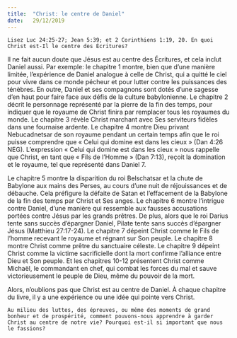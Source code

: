 ```yaml
---
title:  "Christ: le centre de Daniel"
date:   29/12/2019
---
```


`Lisez Luc 24:25-27; Jean 5:39; et 2 Corinthiens 1:19, 20. En quoi Christ est-Il le centre des Écritures?`

Il ne fait aucun doute que Jésus est au centre des Écritures, et cela inclut Daniel aussi. Par exemple: le chapitre 1 montre, bien que d’une manière limitée, l’expérience de Daniel analogue à celle de Christ, qui a quitté le ciel pour vivre dans ce monde pécheur et pour lutter contre les puissances des ténèbres. En outre, Daniel et ses compagnons sont dotés d’une sagesse d’en haut pour faire face aux défis de la culture babylonienne. Le chapitre 2 décrit le personnage représenté par la pierre de la fin des temps, pour indiquer que le royaume de Christ finira par remplacer tous les royaumes du monde. Le chapitre 3 révèle Christ marchant avec Ses serviteurs fidèles dans une fournaise ardente. Le chapitre 4 montre Dieu privant Nebucadnetsar de son royaume pendant un certain temps afin que le roi puisse comprendre que « Celui qui domine est dans les cieux » (Dan 4:26 NEG). L’expression « Celui qui domine est dans les cieux » nous rappelle que Christ, en tant que « Fils de l’Homme » (Dan 7:13), reçoit la domination et le royaume, tel que représenté dans Daniel 7.

Le chapitre 5 montre la disparition du roi Belschatsar et la chute de Babylone aux mains des Perses, au cours d’une nuit de réjouissances et de débauche. Cela préfigure la défaite de Satan et l’effacement de la Babylone de la fin des temps par Christ et Ses anges. Le chapitre 6 montre l’intrigue contre Daniel, d’une manière qui ressemble aux fausses accusations portées contre Jésus par les grands prêtres. De plus, alors que le roi Darius tente sans succès d’épargner Daniel, Pilate tente sans succès d’épargner Jésus (Matthieu 27:17-24). Le chapitre 7 dépeint Christ comme le Fils de l’homme recevant le royaume et régnant sur Son peuple. Le chapitre 8 montre Christ comme prêtre du sanctuaire céleste. Le chapitre 9 dépeint Christ comme la victime sacrificielle dont la mort confirme l’alliance entre Dieu et Son peuple. Et les chapitres 10-12 présentent Christ comme Michaël, le commandant en chef, qui combat les forces du mal et sauve victorieusement le peuple de Dieu, même du pouvoir de la mort.

Alors, n’oublions pas que Christ est au centre de Daniel. À chaque chapitre du livre, il y a une expérience ou une idée qui pointe vers Christ.

`Au milieu des luttes, des épreuves, ou même des moments de grand bonheur et de prospérité, comment pouvons-nous apprendre à garder Christ au centre de notre vie? Pourquoi est-il si important que nous le fassions?`